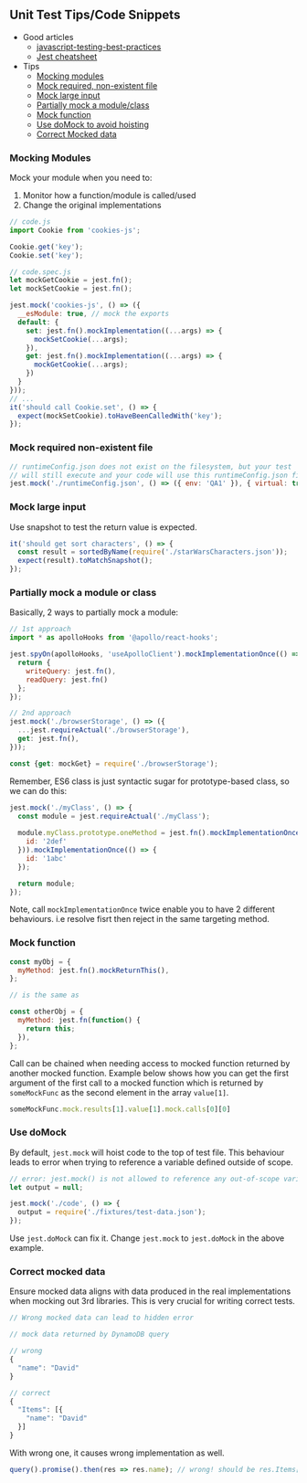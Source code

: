 ## Unit Test Tips/Code Snippets

- Good articles
  - [javascript-testing-best-practices](https://github.com/goldbergyoni/javascript-testing-best-practices)
  - [Jest cheatsheet](https://github.com/sapegin/jest-cheat-sheet)
- Tips
  - [Mocking modules](#mocking-modules)
  - [Mock required, non-existent file](#mock-required-non-existent-file)
  - [Mock large input](#mock-large-input)
  - [Partially mock a module/class](#partially-mock-a-module-or-class)
  - [Mock function](#mock-function)
  - [Use doMock to avoid hoisting](#use-domock)
  - [Correct Mocked data](#correct-mocked-data)

### Mocking Modules

Mock your module when you need to:

1) Monitor how a function/module is called/used
2) Change the original implementations

```js
// code.js
import Cookie from 'cookies-js';

Cookie.get('key');
Cookie.set('key');

// code.spec.js
let mockGetCookie = jest.fn();
let mockSetCookie = jest.fn();

jest.mock('cookies-js', () => ({
  __esModule: true, // mock the exports
  default: {
    set: jest.fn().mockImplementation((...args) => {
      mockSetCookie(...args);
    }),
    get: jest.fn().mockImplementation((...args) => {
      mockGetCookie(...args);
    })
  }
}));
// ...
it('should call Cookie.set', () => {
  expect(mockSetCookie).toHaveBeenCalledWith('key');
});
```

### Mock required non-existent file

```js
// runtimeConfig.json does not exist on the filesystem, but your test
// will still execute and your code will use this runtimeConfig.json file
jest.mock('./runtimeConfig.json', () => ({ env: 'QA1' }), { virtual: true });
```

### Mock large input

Use snapshot to test the return value is expected.

```js
it('should get sort characters', () => {
  const result = sortedByName(require('./starWarsCharacters.json'));
  expect(result).toMatchSnapshot();
});
```

### Partially mock a module or class
Basically, 2 ways to partially mock a module:
```js
// 1st approach
import * as apolloHooks from '@apollo/react-hooks';

jest.spyOn(apolloHooks, 'useApolloClient').mockImplementationOnce(() => {
  return {
    writeQuery: jest.fn(),
    readQuery: jest.fn()
  };
});

// 2nd approach
jest.mock('./browserStorage', () => ({
  ...jest.requireActual('./browserStorage'),
  get: jest.fn(),
}));

const {get: mockGet} = require('./browserStorage');
```

Remember, ES6 class is just syntactic sugar for prototype-based class, so we can do this:

```js
jest.mock('./myClass', () => {
  const module = jest.requireActual('./myClass');
  
  module.myClass.prototype.oneMethod = jest.fn().mockImplementationOnce(() => ({
    id: '2def'
  })).mockImplementationOnce(() => {
    id: '1abc'
  });

  return module;
});
```
Note, call `mockImplementationOnce` twice enable you to have 2 different behaviours. i.e resolve fisrt then reject in the same targeting method.

### Mock function

```js
const myObj = {
  myMethod: jest.fn().mockReturnThis(),
};

// is the same as

const otherObj = {
  myMethod: jest.fn(function() {
    return this;
  }),
};
```
Call can be chained when needing access to mocked function returned by another mocked function. Example below shows how you can get the first argument of the first call to a mocked function which is returned by `someMockFunc` as the second element in the array `value[1]`.

```js
someMockFunc.mock.results[1].value[1].mock.calls[0][0]
```

### Use doMock
By default, `jest.mock` will hoist code to the top of test file. This behaviour leads to error when trying to reference a variable defined outside of scope.
```js
// error: jest.mock() is not allowed to reference any out-of-scope variables
let output = null;

jest.mock('./code', () => {
  output = require('./fixtures/test-data.json');
});
```
Use `jest.doMock` can fix it. Change `jest.mock` to `jest.doMock` in the above example.

### Correct mocked data
Ensure mocked data aligns with data produced in the real implementations when mocking out 3rd libraries. This is very crucial for writing correct tests.

```js
// Wrong mocked data can lead to hidden error

// mock data returned by DynamoDB query

// wrong
{
  "name": "David"
}

// correct
{
  "Items": [{
    "name": "David"
  }]
}
```
With wrong one, it causes wrong implementation as well.

```js
query().promise().then(res => res.name); // wrong! should be res.Items[0].name
```






